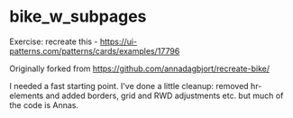 # bike_w_subpages

Exercise: recreate this - 
https://ui-patterns.com/patterns/cards/examples/17796

Originally forked from https://github.com/annadagbjort/recreate-bike/

I needed a fast starting point. I've done a little cleanup: removed hr-elements and added borders, grid and RWD adjustments etc. but much of the code is Annas.

